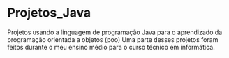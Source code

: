# Projetos_Java
Projetos usando a linguagem de programação Java para o aprendizado da programação orientada a objetos (poo)
Uma parte desses projetos foram feitos durante o meu ensino médio para o curso técnico em informática.
